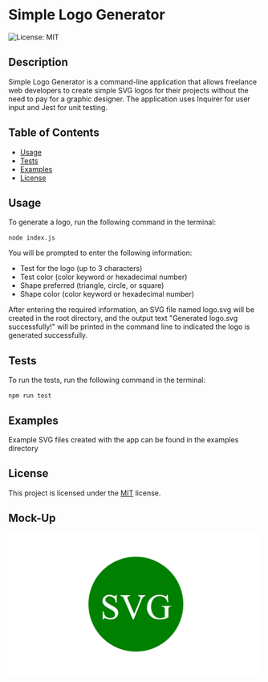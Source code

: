 # Simple Logo Generator
 ![License: MIT](https://img.shields.io/badge/License-MIT-yellow.svg)

## Description
Simple Logo Generator is a command-line application that allows freelance web developers to create simple SVG logos for their projects without the need to pay for a graphic designer. The application uses Inquirer for user input and Jest for unit testing.

## Table of Contents

- [Usage](#usage)
- [Tests](#tests)
- [Examples](#examples)
- [License](#license)

## Usage
To generate a logo, run the following command in the terminal:
```
node index.js
```
You will be prompted to enter the following information:
- Test for the logo (up to 3 characters)
- Test color (color keyword or hexadecimal number)
- Shape preferred (triangle, circle, or square)
- Shape color (color keyword or hexadecimal number)

After entering the required information, an SVG file named logo.svg will be created in the root directory, and the output text "Generated logo.svg successfully!" will be printed in the command line to indicated the logo is generated successfully.

## Tests

To run the tests, run the following command in the terminal:
```
npm run test
```

## Examples
Example SVG files created with the app can be found in the examples directory

## License
This project is licensed under the [MIT](https://opensource.org/licenses/MIT)  license.

## Mock-Up
![Mock-Up](./examples/10-oop-homework-demo.png)
